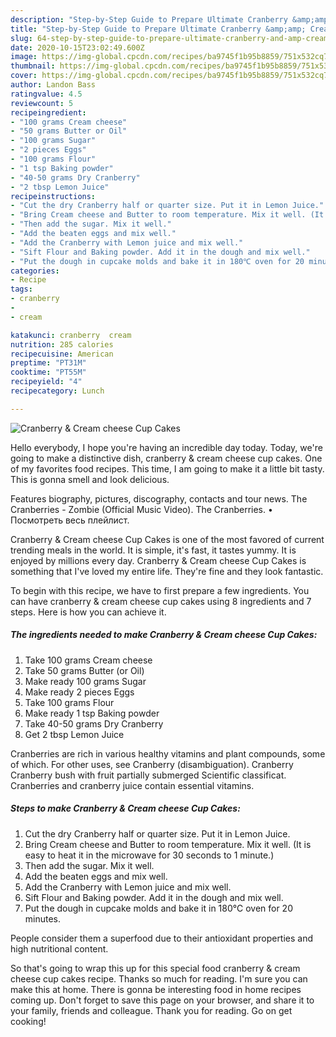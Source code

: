 ```yaml
---
description: "Step-by-Step Guide to Prepare Ultimate Cranberry &amp;amp; Cream cheese Cup Cakes"
title: "Step-by-Step Guide to Prepare Ultimate Cranberry &amp;amp; Cream cheese Cup Cakes"
slug: 64-step-by-step-guide-to-prepare-ultimate-cranberry-and-amp-cream-cheese-cup-cakes
date: 2020-10-15T23:02:49.600Z
image: https://img-global.cpcdn.com/recipes/ba9745f1b95b8859/751x532cq70/cranberry-cream-cheese-cup-cakes-recipe-main-photo.jpg
thumbnail: https://img-global.cpcdn.com/recipes/ba9745f1b95b8859/751x532cq70/cranberry-cream-cheese-cup-cakes-recipe-main-photo.jpg
cover: https://img-global.cpcdn.com/recipes/ba9745f1b95b8859/751x532cq70/cranberry-cream-cheese-cup-cakes-recipe-main-photo.jpg
author: Landon Bass
ratingvalue: 4.5
reviewcount: 5
recipeingredient:
- "100 grams Cream cheese"
- "50 grams Butter or Oil"
- "100 grams Sugar"
- "2 pieces Eggs"
- "100 grams Flour"
- "1 tsp Baking powder"
- "40-50 grams Dry Cranberry"
- "2 tbsp Lemon Juice"
recipeinstructions:
- "Cut the dry Cranberry half or quarter size. Put it in Lemon Juice."
- "Bring Cream cheese and Butter to room temperature. Mix it well. (It is easy to heat it in the microwave for 30 seconds to 1 minute.)"
- "Then add the sugar. Mix it well."
- "Add the beaten eggs and mix well."
- "Add the Cranberry with Lemon juice and mix well."
- "Sift Flour and Baking powder. Add it in the dough and mix well."
- "Put the dough in cupcake molds and bake it in 180℃ oven for 20 minutes."
categories:
- Recipe
tags:
- cranberry
- 
- cream

katakunci: cranberry  cream 
nutrition: 285 calories
recipecuisine: American
preptime: "PT31M"
cooktime: "PT55M"
recipeyield: "4"
recipecategory: Lunch

---
```



![Cranberry &amp; Cream cheese Cup Cakes](https://img-global.cpcdn.com/recipes/ba9745f1b95b8859/751x532cq70/cranberry-cream-cheese-cup-cakes-recipe-main-photo.jpg)

Hello everybody, I hope you're having an incredible day today. Today, we're going to make a distinctive dish, cranberry &amp; cream cheese cup cakes. One of my favorites food recipes. This time, I am going to make it a little bit tasty. This is gonna smell and look delicious.

Features biography, pictures, discography, contacts and tour news. The Cranberries - Zombie (Official Music Video). The Cranberries. • Посмотреть весь плейлист.

Cranberry &amp; Cream cheese Cup Cakes is one of the most favored of current trending meals in the world. It is simple, it's fast, it tastes yummy. It is enjoyed by millions every day. Cranberry &amp; Cream cheese Cup Cakes is something that I've loved my entire life. They're fine and they look fantastic.


To begin with this recipe, we have to first prepare a few ingredients. You can have cranberry &amp; cream cheese cup cakes using 8 ingredients and 7 steps. Here is how you can achieve it.

<!--inarticleads1-->

##### The ingredients needed to make Cranberry &amp; Cream cheese Cup Cakes:

1. Take 100 grams Cream cheese
1. Take 50 grams Butter (or Oil)
1. Make ready 100 grams Sugar
1. Make ready 2 pieces Eggs
1. Take 100 grams Flour
1. Make ready 1 tsp Baking powder
1. Take 40-50 grams Dry Cranberry
1. Get 2 tbsp Lemon Juice


Cranberries are rich in various healthy vitamins and plant compounds, some of which. For other uses, see Cranberry (disambiguation). Cranberry Cranberry bush with fruit partially submerged Scientific classificat. Cranberries and cranberry juice contain essential vitamins. 

<!--inarticleads2-->

##### Steps to make Cranberry &amp; Cream cheese Cup Cakes:

1. Cut the dry Cranberry half or quarter size. Put it in Lemon Juice.
1. Bring Cream cheese and Butter to room temperature. Mix it well. (It is easy to heat it in the microwave for 30 seconds to 1 minute.)
1. Then add the sugar. Mix it well.
1. Add the beaten eggs and mix well.
1. Add the Cranberry with Lemon juice and mix well.
1. Sift Flour and Baking powder. Add it in the dough and mix well.
1. Put the dough in cupcake molds and bake it in 180℃ oven for 20 minutes.


People consider them a superfood due to their antioxidant properties and high nutritional content. 

So that's going to wrap this up for this special food cranberry &amp; cream cheese cup cakes recipe. Thanks so much for reading. I'm sure you can make this at home. There is gonna be interesting food in home recipes coming up. Don't forget to save this page on your browser, and share it to your family, friends and colleague. Thank you for reading. Go on get cooking!
